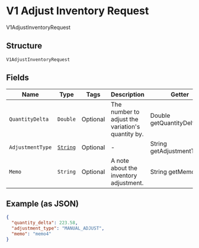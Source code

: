 
# V1 Adjust Inventory Request

V1AdjustInventoryRequest

## Structure

`V1AdjustInventoryRequest`

## Fields

| Name | Type | Tags | Description | Getter |
|  --- | --- | --- | --- | --- |
| `QuantityDelta` | `Double` | Optional | The number to adjust the variation's quantity by. | Double getQuantityDelta() |
| `AdjustmentType` | [`String`](/doc/models/v1-adjust-inventory-request-adjustment-type.md) | Optional | - | String getAdjustmentType() |
| `Memo` | `String` | Optional | A note about the inventory adjustment. | String getMemo() |

## Example (as JSON)

```json
{
  "quantity_delta": 223.58,
  "adjustment_type": "MANUAL_ADJUST",
  "memo": "memo4"
}
```


